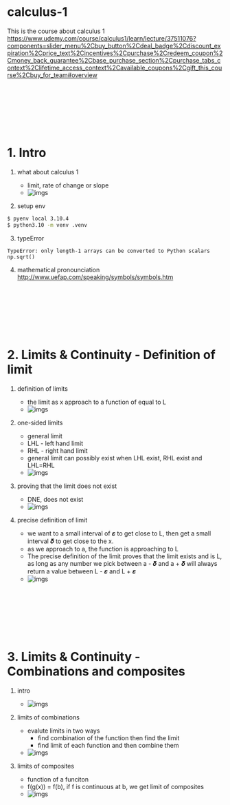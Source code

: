 # calculus-1
This is the course about calculus 1<br>
https://www.udemy.com/course/calculus1/learn/lecture/37511076?components=slider_menu%2Cbuy_button%2Cdeal_badge%2Cdiscount_expiration%2Cprice_text%2Cincentives%2Cpurchase%2Credeem_coupon%2Cmoney_back_guarantee%2Cbase_purchase_section%2Cpurchase_tabs_context%2Clifetime_access_context%2Cavailable_coupons%2Cgift_this_course%2Cbuy_for_team#overview<br>


<br><br><br><br><br><br>

# 1. Intro
1. what about calculus 1
    - limit, rate of change or slope
    - ![imgs](./imgs/Xnip2023-09-07_16-15-41.jpg)

2. setup env
```bash
$ pyenv local 3.10.4
$ python3.10 -m venv .venv
```

3. typeError
```log
TypeError: only length-1 arrays can be converted to Python scalars
np.sqrt()
```

4. mathematical pronounciation
http://www.uefap.com/speaking/symbols/symbols.htm<br>



<br><br><br><br><br><br>

# 2. Limits & Continuity - Definition of limit
1. definition of limits
    - the limit as x approach to a function of equal to L
    - ![imgs](./imgs/Xnip2023-09-07_16-24-16.jpg)

2. one-sided limits
    - general limit
    - LHL - left hand limit
    - RHL - right hand limit
    - general limit can possibly exist when LHL exist, RHL exist and LHL=RHL
    - ![imgs](./imgs/Xnip2023-09-07_17-14-58.jpg)

3. proving that the limit does not exist
    - DNE, does not exist
    - ![imgs](./imgs/Xnip2023-09-07_18-18-54.jpg)


4. precise definition of limit
    - we want to a small interval of 𝜺 to get close to L, then get a small interval 𝜹 to get close to the x.
    - as we approach to a, the function is approaching to L
    - The precise definition of the limit proves that the limit exists and is L, as long as any number we pick between a - 𝜹 and a + 𝜹 will always return a value between L - 𝜺 and L + 𝜺
    - ![imgs](./imgs/Xnip2023-09-08_12-39-03.jpg)


<br><br><br><br><br><br>

# 3. Limits & Continuity - Combinations and composites
1. intro
    - ![imgs](./imgs/Xnip2023-09-20_10-22-56.jpg)

2. limits of combinations
    - evalute limits in two ways
        - find combination of the function then find the limit
        - find limit of each function and then combine them
    - ![imgs](./imgs/Xnip2023-09-20_10-42-36.jpg)

3. limits of composites
    - function of a funciton
    - f(g(x)) = f(b), if f is continuous at b, we get limit of composites
    - ![imgs](./imgs/Xnip2023-09-20_11-00-12.jpg)



